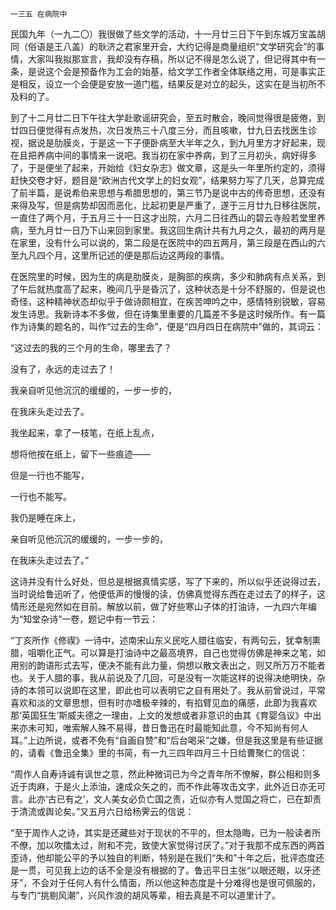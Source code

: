    一三五 在病院中 

   民国九年（一九二〇）我很做了些文学的活动，十一月廿三日下午到东城万宝盖胡同（俗语是王八盖）的耿济之君家里开会，大约记得是商量组织“文学研究会”的事情，大家叫我拟那宣言，我却没有存稿，所以记不得是怎么说了，但记得其中有一条，是说这个会是预备作为工会的始基，给文学工作者全体联络之用，可是事实正是相反，设立一个会便是安放一道门槛，结果反是对立的起头，这实在是当初所不及料的了。

   到了十二月廿二日下午往大学赴歌谣研究会，至五时散会，晚间觉得很是疲倦，到廿四日便觉得有点发热，次日发热三十八度三分，而且咳嗽，廿九日去找医生诊视，据说是肋膜炎，于是这一下子便卧病至大半年之久，到九月里方才好起来，现在且把养病中间的事情来一说吧。我当初在家中养病，到了三月初头，病好得多了，于是便坐了起来，开始给《妇女杂志》做文章，这是头一年里所约定的，须得赶快交卷才好，题目是“欧洲古代文学上的妇女观”，结果努力写了几天，总算完成了前半篇，是说希伯来思想与希腊思想的，第三节乃是说中古的传奇思想，还没有来得及写，但是病势却因而恶化，比起初更是严重了，遂于三月廿九日移往医院，一直住了两个月，于五月三十一日这才出院，六月二日往西山的碧云寺般若堂里养病，至九月廿一日乃下山来回到家里。我这回生病计共有九月之久，最初的两月是在家里，没有什么可以说的，第二段是在医院中的四五两月，第三段是在西山的六至九凡四个月，这里所记述的便是那后边这两段的事情。

   在医院里的时候，因为生的病是肋膜炎，是胸部的疾病，多少和肺病有点关系，到了午后就热度高了起来，晚间几乎是昏沉了，这种状态是十分不舒服的，但是说也奇怪，这种精神状态却似乎于做诗颇相宜，在疾苦呻吟之中，感情特别锐敏，容易发生诗思。我新诗本不多做，但在诗集里重要的几篇差不多是这时候所作。有一篇作为诗集的题名的，叫作“过去的生命”，便是“四月四日在病院中”做的，其词云：

   “这过去的我的三个月的生命，哪里去了？

   没有了，永远的走过去了！

   我亲自听见他沉沉的缓缓的，一步一步的，

   在我床头走过去了。

   我坐起来，拿了一枝笔，在纸上乱点，

   想将他按在纸上，留下一些痕迹——

   但是一行也不能写，

   一行也不能写。

   我仍是睡在床上，

   亲自听见他沉沉的缓缓的，一步一步的，

   在我床头走过去了。”

   这诗并没有什么好处，但总是根据真情实感，写了下来的，所以似乎还说得过去，当时说给鲁迅听了，他便低声的慢慢的读，仿佛真觉得东西在走过去了的样子，这情形还是宛然如在目前。解放以前，做了好些寒山子体的打油诗，一九四六年编为“知堂杂诗”一卷，题记中有一节云：

   “丁亥所作《修禊》一诗中，述南宋山东义民吃人腊往临安，有两句云，犹幸制熏腊，咀嚼化正气。可以算是打油诗中之最高境界，自己也觉得仿佛是神来之笔，如用别的韵语形式去写，便决不能有此力量，倘想以散文表出之，则又所万万不能者也。关于人腊的事，我从前说及了几回，可是没有一次能这样的说得决绝明快，杂诗的本领可以说即在这里，即此也可以表明它之自有用处了。我从前曾说过，平常喜欢和淡的文章思想，但有时亦嗜极辛辣的，有掐臂见血的痛感，此即为我喜欢那‘英国狂生’斯威夫德之一理由，上文的发想或者非意识的由其《育婴刍议》中出来亦未可知，唯索解人殊不易得，昔日鲁迅在时最能知此意，今不知尚有何人耳。”上边所说，或者不免有“自画自赞”和“后台喝采”之嫌，但是我这里是有些证据的，请看《鲁迅全集》里的书简，有一九三四年四月三十日给曹聚仁的信说：

   “周作人自寿诗诚有讽世之意，然此种微词已为今之青年所不憭解，群公相和则多近于肉麻，于是火上添油，速成众矢之的，而不作此等攻击文字，此外近日亦无可言。此亦‘古已有之’，文人美女必负亡国之责，近似亦有人觉国之将亡，已在卸责于清流或舆论矣。”又五月六日给杨霁云的信说：

   “至于周作人之诗，其实是还藏些对于现状的不平的，但太隐晦，已为一般读者所不僚，加以吹擂太过，附和不完，致使大家觉得讨厌了。”对于我那不成东西的两首歪诗，他却能公平的予以独自的判断，特别是在我们“失和”十年之后，批评态度还是一贯，可见我上边的话不全是没有根据的了。鲁迅平日主张“以眼还眼，以牙还牙”，不会对于任何人有什么情面，所以他这种态度是十分难得也是很可佩服的，与专门“挑剔风潮”，兴风作浪的胡风等辈，相去真是不可以道里计了。


